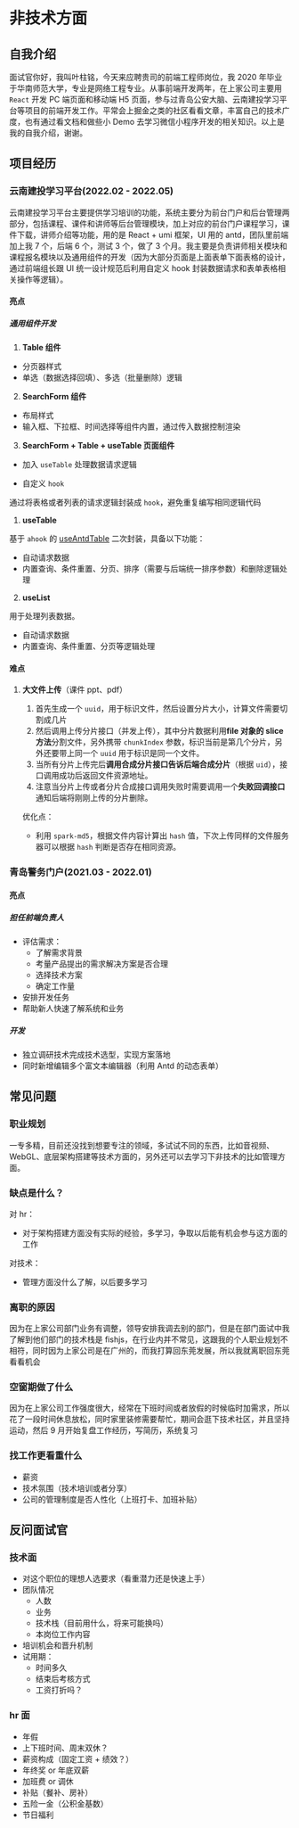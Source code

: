 # 非技术方面

## 自我介绍

面试官你好，我叫叶柱铭，今天来应聘贵司的前端工程师岗位，我 2020 年毕业于华南师范大学，专业是网络工程专业。从事前端开发两年，在上家公司主要用 `React` 开发 PC 端页面和移动端 H5 页面，参与过青岛公安大脑、云南建投学习平台等项目的前端开发工作。平常会上掘金之类的社区看看文章，丰富自己的技术广度，也有通过看文档和做些小 Demo 去学习微信小程序开发的相关知识。以上是我的自我介绍，谢谢。

## 项目经历

### 云南建投学习平台(2022.02 - 2022.05)

云南建投学习平台主要提供学习培训的功能，系统主要分为前台门户和后台管理两部分，包括课程、课件和讲师等后台管理模块，加上对应的前台门户课程学习，课件下载，讲师介绍等功能，用的是 React + umi 框架，UI 用的 antd，团队里前端加上我 7 个，后端 6 个，测试 3 个，做了 3 个月。我主要是负责讲师相关模块和课程报名模块以及通用组件的开发（因为大部分页面是上面表单下面表格的设计，通过前端组长跟 UI 统一设计规范后利用自定义 hook 封装数据请求和表单表格相关操作等逻辑）。

#### 亮点

##### 通用组件开发

1. **Table 组件**

- 分页器样式
- 单选（数据选择回填）、多选（批量删除）逻辑

2. **SearchForm 组件**

- 布局样式
- 输入框、下拉框、时间选择等组件内置，通过传入数据控制渲染

3. **SearchForm + Table + useTable 页面组件**

- 加入 `useTable` 处理数据请求逻辑

- 自定义 `hook`

通过将表格或者列表的请求逻辑封装成 `hook`，避免重复编写相同逻辑代码

1. **useTable**

基于 `ahook` 的 [useAntdTable](https://ahooks.js.org/zh-CN/hooks/use-antd-table) 二次封装，具备以下功能：

- 自动请求数据
- 内置查询、条件重置、分页、排序（需要与后端统一排序参数）和删除逻辑处理

2. **useList**

用于处理列表数据。

- 自动请求数据
- 内置查询、条件重置、分页等逻辑处理

#### 难点

1. **大文件上传**（课件 ppt、pdf）

   1. 首先生成一个 `uuid`，用于标识文件，然后设置分片大小，计算文件需要切割成几片
   2. 然后调用上传分片接口（并发上传），其中分片数据利用**file 对象的 slice 方法**分割文件，另外携带 `chunkIndex` 参数，标识当前是第几个分片，另外还要带上同一个 `uuid` 用于标识是同一个文件。
   3. 当所有分片上传完后**调用合成分片接口告诉后端合成分片**（根据 `uid`），接口调用成功后返回文件资源地址。
   4. 注意当分片上传或者分片合成接口调用失败时需要调用一个**失败回调接口**通知后端将刚刚上传的分片删除。

   优化点：

   - 利用 `spark-md5`，根据文件内容计算出 `hash` 值，下次上传同样的文件服务器可以根据 `hash` 判断是否存在相同资源。

### 青岛警务门户(2021.03 - 2022.01)

#### 亮点

##### 担任前端负责人

- 评估需求：
  - 了解需求背景
  - 考量产品提出的需求解决方案是否合理
  - 选择技术方案
  - 确定工作量
- 安排开发任务
- 帮助新人快速了解系统和业务

##### 开发

- 独立调研技术完成技术选型，实现方案落地
- 同时新增编辑多个富文本编辑器（利用 Antd 的动态表单）

## 常见问题

### 职业规划

一专多精，目前还没找到想要专注的领域，多试试不同的东西，比如音视频、WebGL、底层架构搭建等技术方面的，另外还可以去学习下非技术的比如管理方面。

### 缺点是什么？

对 hr：

- 对于架构搭建方面没有实际的经验，多学习，争取以后能有机会参与这方面的工作

对技术：

- 管理方面没什么了解，以后要多学习

### 离职的原因

因为在上家公司部门业务有调整，领导安排我调去别的部门，但是在部门面试中我了解到他们部门的技术栈是 fishjs，在行业内并不常见，这跟我的个人职业规划不相符，同时因为上家公司是在广州的，而我打算回东莞发展，所以我就离职回东莞看看机会

### 空窗期做了什么

因为在上家公司工作强度很大，经常在下班时间或者放假的时候临时加需求，所以花了一段时间休息放松，同时家里装修需要帮忙，期间会逛下技术社区，并且坚持运动，然后 9 月开始复盘工作经历，写简历，系统复习

### 找工作更看重什么

- 薪资
- 技术氛围（技术培训或者分享）
- 公司的管理制度是否人性化（上班打卡、加班补贴）

## 反问面试官

### 技术面

- 对这个职位的理想人选要求（看重潜力还是快速上手）
- 团队情况
  - 人数
  - 业务
  - 技术栈（目前用什么，将来可能换吗）
  - 本岗位工作内容
- 培训机会和晋升机制
- 试用期：
  - 时间多久
  - 结束后考核方式
  - 工资打折吗？

### hr 面

- 年假
- 上下班时间、周末双休？
- 薪资构成（固定工资 + 绩效？）
- 年终奖 or 年底双薪
- 加班费 or 调休
- 补贴（餐补、房补）
- 五险一金（公积金基数）
- 节日福利
